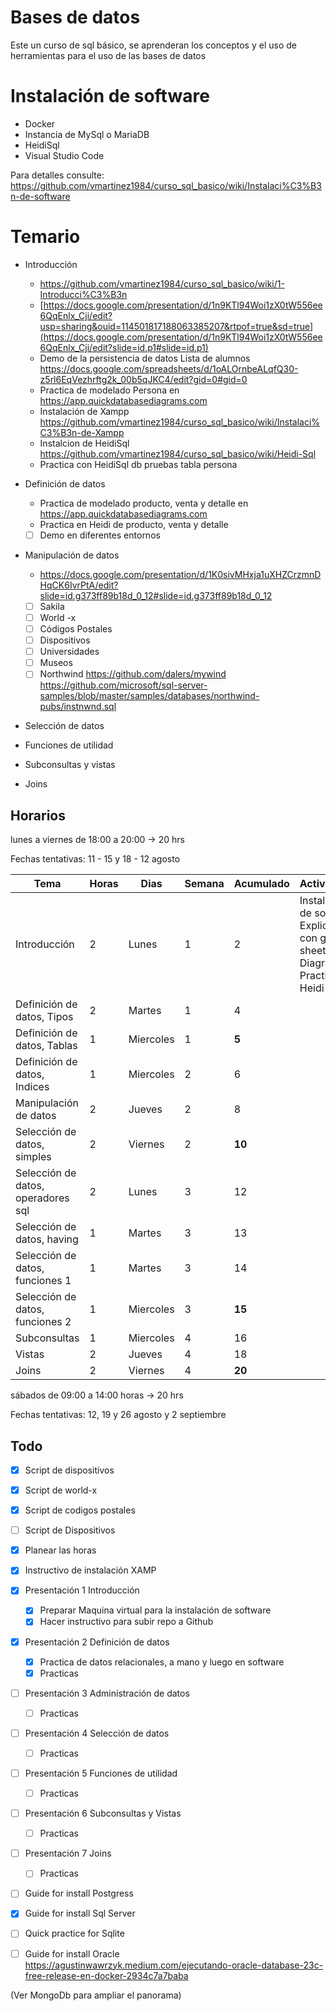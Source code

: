 # Bases de datos
Este un curso de sql básico, se aprenderan los conceptos y el uso de herramientas para el uso de las bases de datos

# Instalación de software
- Docker
- Instancia de MySql o MariaDB
- HeidiSql
- Visual Studio Code

Para detalles consulte:
https://github.com/vmartinez1984/curso_sql_basico/wiki/Instalaci%C3%B3n-de-software

# Temario

- Introducción
   - https://github.com/vmartinez1984/curso_sql_basico/wiki/1-Introducci%C3%B3n
    - [https://docs.google.com/presentation/d/1n9KTl94Woi1zX0tW556ee6QqEnlx_Cji/edit?usp=sharing&ouid=114501817188063385207&rtpof=true&sd=true](https://docs.google.com/presentation/d/1n9KTl94Woi1zX0tW556ee6QqEnlx_Cji/edit?slide=id.p1#slide=id.p1)
    - Demo de la persistencia de datos Lista de alumnos https://docs.google.com/spreadsheets/d/1oALOrnbeALqfQ30-z5rl6EqVezhrftg2k_00b5qJKC4/edit?gid=0#gid=0  
    - Practica de modelado Persona en https://app.quickdatabasediagrams.com
    - Instalación de Xampp https://github.com/vmartinez1984/curso_sql_basico/wiki/Instalaci%C3%B3n-de-Xampp
    - Instalcion de HeidiSql https://github.com/vmartinez1984/curso_sql_basico/wiki/Heidi-Sql
    - Practica con HeidiSql db pruebas tabla persona   

- Definición de datos
    - Practica de modelado producto, venta y detalle en https://app.quickdatabasediagrams.com
    - Practica en Heidi de producto, venta y detalle
    - [ ] Demo en diferentes entornos
  
- Manipulación de datos
    - https://docs.google.com/presentation/d/1K0sivMHxja1uXHZCrzmnDHqCK6IvrPtA/edit?slide=id.g373ff89b18d_0_12#slide=id.g373ff89b18d_0_12
    - [ ] Sakila
    - [ ] World -x
    - [ ] Códigos Postales
    - [ ] Dispositivos
    - [ ] Universidades
    - [ ] Museos
    - [ ] Northwind  https://github.com/dalers/mywind  https://github.com/microsoft/sql-server-samples/blob/master/samples/databases/northwind-pubs/instnwnd.sql
- Selección de datos
  
- Funciones de utilidad
- Subconsultas y vistas
- Joins

## Horarios

lunes a viernes de 18:00 a 20:00 -> 20 hrs

Fechas tentativas: 11 - 15 y 18 - 12 agosto

| Tema                               | Horas | Dias     | Semana | Acumulado | Actividades |
|------------------------------------|-------|----------|--------|-----------|-------------|
| Introducción                       | 2     | Lunes    | 1      | 2         | Instalación de software <br/> Explicación con google sheets <br> Diagramas <br> Practica en Heidi|
| Definición de datos, Tipos         | 2     | Martes   | 1      | 4         ||
| Definición de datos, Tablas        | 1     | Miercoles| 1      | **5**     ||
| Definición de datos, Indices       | 1     | Miercoles| 2      | 6         ||
| Manipulación de datos              | 2     | Jueves   | 2      | 8         ||
| Selección de datos, simples        | 2     | Viernes  | 2      | **10**    ||
| Selección de datos, operadores sql | 2     | Lunes    | 3      | 12        ||
| Selección de datos, having         | 1     | Martes   | 3      | 13        ||
| Selección de datos, funciones 1    | 1     | Martes   | 3      | 14        ||
| Selección de datos, funciones 2    | 1     | Miercoles| 3      | **15**    ||
| Subconsultas                       | 1     | Miercoles| 4      | 16        ||
| Vistas                             | 2     | Jueves   | 4      | 18        ||
| Joins                              | 2     | Viernes  | 4      | **20**    ||

   

sábados de 09:00 a 14:00 horas -> 20 hrs

Fechas tentativas: 12, 19 y 26 agosto y 2 septiembre



## Todo
- [X] Script de dispositivos
- [X] Script de world-x
- [X] Script de codigos postales
- [ ] Script de Dispositivos
- [x] Planear las horas
- [x] Instructivo de instalación XAMP
- [X] Presentación 1 Introducción    
    - [x] Preparar Maquina virtual para la instalación de software
    - [x] Hacer instructivo para subir repo a Github    
- [x] Presentación 2 Definición de datos
    - [x] Practica de datos relacionales, a mano y luego en software
    - [x] Practicas
- [ ] Presentación 3 Administración de datos
    - [ ] Practicas
- [ ] Presentación 4 Selección de datos
    - [ ] Practicas
- [ ] Presentación 5 Funciones de utilidad
    - [ ] Practicas
- [ ] Presentación 6 Subconsultas y Vistas
    - [ ] Practicas
- [ ] Presentación 7 Joins
    - [ ] Practicas

- [ ] Guide for install Postgress
- [x] Guide for install Sql Server
- [ ] Quick practice for Sqlite
- [ ] Guide for install Oracle
https://agustinwawrzyk.medium.com/ejecutando-oracle-database-23c-free-release-en-docker-2934c7a7baba

    


(Ver MongoDb para ampliar el panorama)
